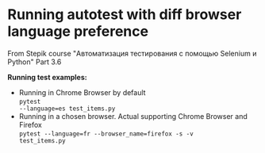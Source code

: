 # Running autotest with diff browser language preference 
From Stepik course "Автоматизация тестирования с помощью Selenium и Python"
Part 3.6 

<b>Running test examples:</b>
 - Running in Chrome Browser by default <br/>
<code>pytest --language=es test_items.py</code> <br/>
- Running in a chosen browser. Actual supporting Chrome Browser and Firefox <br/>
<code>pytest --language=fr --browser_name=firefox -s -v test_items.py</code>





